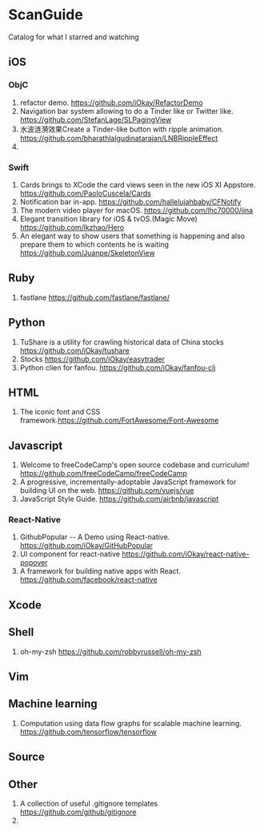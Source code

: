 # ScanGuide
Catalog for what I starred and watching
## iOS

  ### ObjC
  1. refactor demo. https://github.com/iOkay/RefactorDemo
  2. Navigation bar system allowing to do a Tinder like or Twitter like. https://github.com/StefanLage/SLPagingView 
  3. 水波涟漪效果Create a Tinder-like button with ripple animation. https://github.com/bharathlalgudinatarajan/LNBRippleEffect
  4.
  ### Swift
  1. Cards brings to XCode the card views seen in the new iOS XI Appstore. https://github.com/PaoloCuscela/Cards
  2. Notification bar in-app. https://github.com/hallelujahbaby/CFNotify
  3. The modern video player for macOS. https://github.com/lhc70000/iina
  4. Elegant transition library for iOS & tvOS.(Magic Move) https://github.com/lkzhao/Hero
  5. An elegant way to show users that something is happening and also prepare them to which contents he is waiting https://github.com/Juanpe/SkeletonView
## Ruby
  1. fastlane https://github.com/fastlane/fastlane/

## Python
  1. TuShare is a utility for crawling historical data of China stocks https://github.com/iOkay/tushare
  2. Stocks https://github.com/iOkay/easytrader
  3. Python clien for fanfou. https://github.com/iOkay/fanfou-cli

## HTML
1. The iconic font and CSS framework.https://github.com/FortAwesome/Font-Awesome

## Javascript
  1. Welcome to freeCodeCamp's open source codebase and curriculum! https://github.com/freeCodeCamp/freeCodeCamp
  2. A progressive, incrementally-adoptable JavaScript framework for building UI on the web. https://github.com/vuejs/vue 
  3. JavaScript Style Guide. https://github.com/airbnb/javascript 
  ### React-Native
  1. GithubPopular -- A Demo using React-native. https://github.com/iOkay/GitHubPopular
  2. UI component for react-native https://github.com/iOkay/react-native-popover
  3. A framework for building native apps with React. https://github.com/facebook/react-native
## Xcode

## Shell
1. oh-my-zsh https://github.com/robbyrussell/oh-my-zsh

## Vim

## Machine learning
1. Computation using data flow graphs for scalable machine learning. https://github.com/tensorflow/tensorflow

## Source

## Other
1. A collection of useful .gitignore templates https://github.com/github/gitignore
2. 
